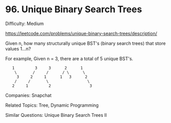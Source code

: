 # 96. Unique Binary Search Trees

Difficulty: Medium

https://leetcode.com/problems/unique-binary-search-trees/description/

Given n, how many structurally unique BST's (binary search trees) that store values 1...n?

For example,
Given n = 3, there are a total of 5 unique BST's.
```
   1         3     3      2      1
    \       /     /      / \      \
     3     2     1      1   3      2
    /     /       \                 \
   2     1         2                 3
```

Companies: Snapchat

Related Topics: Tree, Dynamic Programming

Similar Questions: Unique Binary Search Trees II
